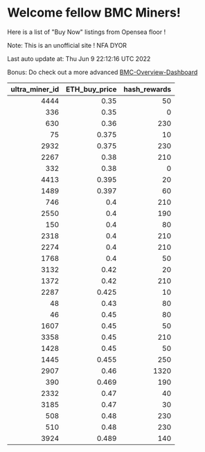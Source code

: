 # Welcome fellow BMC Miners!
Here is a list of "Buy Now" listings from Opensea floor !

Note: This is an unofficial site ! NFA DYOR

Last auto update at: Thu Jun  9 22:12:16 UTC 2022

Bonus: Do check out a more advanced [BMC-Overview-Dashboard](https://dune.com/defifunk/BMC-Overview-Dashboard)


|   ultra_miner_id |   ETH_buy_price |   hash_rewards |
|-----------------:|----------------:|---------------:|
|             4444 |           0.35  |             50 |
|              336 |           0.35  |              0 |
|              630 |           0.36  |            230 |
|               75 |           0.375 |             10 |
|             2932 |           0.375 |            230 |
|             2267 |           0.38  |            210 |
|              332 |           0.38  |              0 |
|             4413 |           0.395 |             20 |
|             1489 |           0.397 |             60 |
|              746 |           0.4   |            210 |
|             2550 |           0.4   |            190 |
|              150 |           0.4   |             80 |
|             2318 |           0.4   |            210 |
|             2274 |           0.4   |            210 |
|             1768 |           0.4   |             50 |
|             3132 |           0.42  |             20 |
|             1372 |           0.42  |            210 |
|             2287 |           0.425 |             10 |
|               48 |           0.43  |             80 |
|               46 |           0.45  |             80 |
|             1607 |           0.45  |             50 |
|             3358 |           0.45  |            210 |
|             1428 |           0.45  |             50 |
|             1445 |           0.455 |            250 |
|             2907 |           0.46  |           1320 |
|              390 |           0.469 |            190 |
|             2332 |           0.47  |             40 |
|             3185 |           0.47  |             30 |
|              508 |           0.48  |            230 |
|              510 |           0.48  |            230 |
|             3924 |           0.489 |            140 |